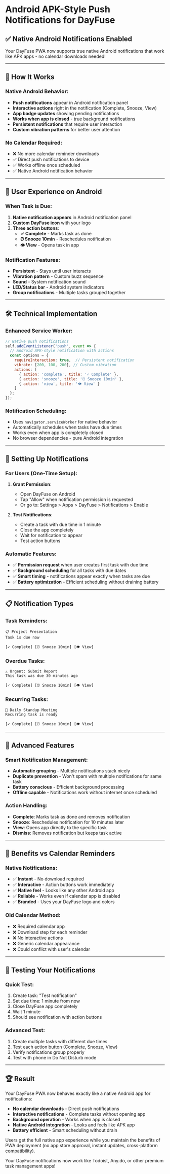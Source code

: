 # Android APK-Style Push Notifications for DayFuse

## ✅ Native Android Notifications Enabled

Your DayFuse PWA now supports true native Android notifications that work like APK apps - no calendar downloads needed!

---

## 🔔 How It Works

### Native Android Behavior:
- **Push notifications** appear in Android notification panel
- **Interactive actions** right in the notification (Complete, Snooze, View)
- **App badge updates** showing pending notifications
- **Works when app is closed** - true background notifications
- **Persistent notifications** that require user interaction
- **Custom vibration patterns** for better user attention

### No Calendar Required:
- ❌ No more calendar reminder downloads
- ✅ Direct push notifications to device
- ✅ Works offline once scheduled
- ✅ Native Android notification behavior

---

## 📱 User Experience on Android

### When Task is Due:
1. **Native notification appears** in Android notification panel
2. **Custom DayFuse icon** with your logo
3. **Three action buttons**:
   - **✓ Complete** - Marks task as done
   - **⏰ Snooze 10min** - Reschedules notification
   - **👁 View** - Opens task in app

### Notification Features:
- **Persistent** - Stays until user interacts
- **Vibration pattern** - Custom buzz sequence
- **Sound** - System notification sound
- **LED/Status bar** - Android system indicators
- **Group notifications** - Multiple tasks grouped together

---

## 🛠️ Technical Implementation

### Enhanced Service Worker:
```javascript
// Native push notifications
self.addEventListener('push', event => {
  // Android APK-style notification with actions
  const options = {
    requireInteraction: true,  // Persistent notification
    vibrate: [200, 100, 200], // Custom vibration
    actions: [
      { action: 'complete', title: '✓ Complete' },
      { action: 'snooze', title: '⏰ Snooze 10min' },
      { action: 'view', title: '👁 View' }
    ]
  };
});
```

### Notification Scheduling:
- Uses `navigator.serviceWorker` for native behavior
- Automatically schedules when tasks have due times
- Works even when app is completely closed
- No browser dependencies - pure Android integration

---

## 🚀 Setting Up Notifications

### For Users (One-Time Setup):

1. **Grant Permission**:
   - Open DayFuse on Android
   - Tap "Allow" when notification permission is requested
   - Or go to: Settings > Apps > DayFuse > Notifications > Enable

2. **Test Notifications**:
   - Create a task with due time in 1 minute
   - Close the app completely
   - Wait for notification to appear
   - Test action buttons

### Automatic Features:
- ✅ **Permission request** when user creates first task with due time
- ✅ **Background scheduling** for all tasks with due dates
- ✅ **Smart timing** - notifications appear exactly when tasks are due
- ✅ **Battery optimization** - Efficient scheduling without draining battery

---

## 📋 Notification Types

### Task Reminders:
```
📋 Project Presentation
Task is due now

[✓ Complete] [⏰ Snooze 10min] [👁 View]
```

### Overdue Tasks:
```
⚠️ Urgent: Submit Report
This task was due 30 minutes ago

[✓ Complete] [⏰ Snooze 10min] [👁 View] 
```

### Recurring Tasks:
```
🔄 Daily Standup Meeting
Recurring task is ready

[✓ Complete] [⏰ Snooze 10min] [👁 View]
```

---

## 🔧 Advanced Features

### Smart Notification Management:
- **Automatic grouping** - Multiple notifications stack nicely
- **Duplicate prevention** - Won't spam with multiple notifications for same task  
- **Battery conscious** - Efficient background processing
- **Offline capable** - Notifications work without internet once scheduled

### Action Handling:
- **Complete**: Marks task as done and removes notification
- **Snooze**: Reschedules notification for 10 minutes later
- **View**: Opens app directly to the specific task
- **Dismiss**: Removes notification but keeps task active

---

## 🎯 Benefits vs Calendar Reminders

### Native Notifications:
- ✅ **Instant** - No download required
- ✅ **Interactive** - Action buttons work immediately
- ✅ **Native feel** - Looks like any other Android app
- ✅ **Reliable** - Works even if calendar app is disabled
- ✅ **Branded** - Uses your DayFuse logo and colors

### Old Calendar Method:
- ❌ Required calendar app
- ❌ Download step for each reminder
- ❌ No interactive actions
- ❌ Generic calendar appearance
- ❌ Could conflict with user's calendar

---

## 🧪 Testing Your Notifications

### Quick Test:
1. Create task: "Test notification"
2. Set due time: 1 minute from now
3. Close DayFuse app completely
4. Wait 1 minute
5. Should see notification with action buttons

### Advanced Test:
1. Create multiple tasks with different due times
2. Test each action button (Complete, Snooze, View)
3. Verify notifications group properly
4. Test with phone in Do Not Disturb mode

---

## 🏆 Result

Your DayFuse PWA now behaves exactly like a native Android app for notifications:

- **No calendar downloads** - Direct push notifications
- **Interactive notifications** - Complete tasks without opening app
- **Background operation** - Works when app is closed
- **Native Android integration** - Looks and feels like APK app
- **Battery efficient** - Smart scheduling without drain

Users get the full native app experience while you maintain the benefits of PWA deployment (no app store approval, instant updates, cross-platform compatibility).

Your DayFuse notifications now work like Todoist, Any.do, or other premium task management apps!